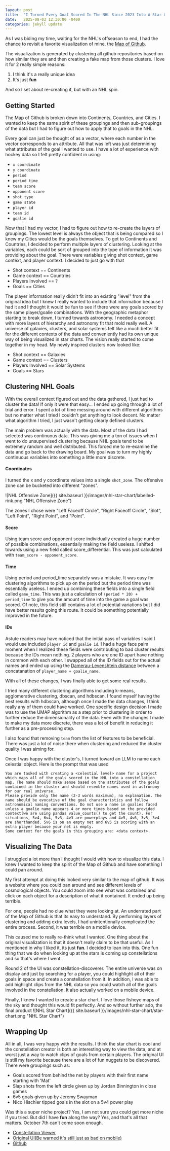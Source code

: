 ```yaml
---
layout: post
title:  "I Turned Every Goal Scored In The NHL Since 2023 Into A Star Chart"
date:   2025-08-03 12:30:00 -0400
categories: jekyll update
---
```

As I was biding my time, waiting for the NHL's offseason to end, I had the chance to revisit a favorite visualization of mine, the [Map of Github](https://anvaka.github.io/map-of-github/#2/16.58/-4.01). 

The visualization is generated by clustering all github repositories based on how similar they are and then creating a fake map from those clusters. I love it for 2 really simple reasons:
1. I think it's a really unique idea
2. It's just **fun**

And so I set about re-creating it, but with an NHL spin.

## Getting Started
The Map of Github is broken down into Continents, Countries, and Cities. I wanted to keep the same spirit of these groupings and then sub-groupings of the data but I had to figure out how to apply that to goals in the NHL. 

Every goal can just be thought of as a vector, where each number in the vector corresponds to an attribute. All that was left was just determining what attributes of the goal I wanted to use. I have a lot of experience with hockey data so I felt pretty confident in using:
- `x coordinate`
- `y coordinate`
- `period`
- `period time`
- `team score`
- `opponent score`
- `shot type`
- `game state`
- `player id`
- `team id`
- `goalie id`


Now that I had my vector, I had to figure out how to re-create the layers of groupings. The lowest level is always the object that is being compared so I knew my Cities would be the goals themselves. To get to Continents and Countries, I decided to perform multiple layers of clustering. Looking at the variables, each could be sort of grouped into the type of information it was providing about the goal. There were variables giving shot context, game context, and player context. I decided to just go with that 
- Shot context == Continents
- Game context == Countries
- Players Involved == ?
- Goals == Cities

The player information really didn't fit into an existing "level" from the original idea but I knew I really wanted to include that information because I had it and I thought it would be fun to see if there were any goals scored by the same player/goalie combinations. With the geographic metaphor starting to break down, I turned towards astronomy. I needed a concept with more layers of hierarchy and astronomy fit that mold really well. A universe of galaxies, clusters, and solar systems felt like a much better fit for the different contexts of the data and conveniently had its own unique way of being visualized in star charts. The vision really started to come together in my head. My newly inspired clusters now looked like:
- Shot context == Galaxies
- Game context == Clusters
- Players Involved == Solar Systems
- Goals == Stars

## Clustering NHL Goals
With the overall context figured out and the data gathered, I just had to cluster the data! If only it were that easy... 
I ended up going through a lot of trial and error. I spent a lot of time messing around with different algorithms but no matter what I tried I couldn't get anything to look decent. No matter what algorithm I tried, I just wasn't getting clearly defined clusters.

The main problem was actually with the data. Most of the data I had selected was continuous data. This was giving me a ton of issues when I went to do unsupervised clustering because NHL goals tend to be extremely random and well distributed. This forced me to re-examine the data and go back to the drawing board. My goal was to turn my highly continuous variables into something a little more discrete.

#### Coordinates
I turned the x and y coordinate values into a single `shot_zone`. The offensive zone can be bucketed into different "zones". 

![NHL Offensive Zone]({{ site.baseurl }}/images/nhl-star-chart/labelled-rink.png "NHL Offensive Zone")

The zones I chose were "Left Faceoff Circle", "Right Faceoff Circle", "Slot", "Left Point", "Right Point", and "Point". 

#### Score
Using team score and opponent score individually created a huge number of possible combinations, essentially making the field useless. I shifted towards using a new field called score_differential. This was just calculated with `team_score - opponent_score`.  

#### Time
Using period and period_time separately was a mistake. It was easy for clustering algorithms to pick up on the period but the period time was essentially useless. I ended up combining these fields into a single field called `game_time`. This was just a calculation of `(period * 20) + period_time` to give you the amount of time into the game a goal was scored. Of note, this field still contains a lot of potential variations but I did have better results going this route. It could be something potentially improved in the future.

#### IDs
Astute readers may have noticed that the initial pass of variables I said I would use included `player id` and `goalie id`. I had a huge face palm moment when I realized these fields were contributing to bad cluster results because the IDs mean nothing. 2 players who are one ID apart have nothing in common with each other. I swapped all of the ID fields out for the actual names and ended up using the [Damerau-Levenshtein distance](https://en.wikipedia.org/wiki/Damerau%E2%80%93Levenshtein_distance) between a concatanation of `player_name + goalie_name`. 

With all of these changes, I was finally able to get some real results.

I tried many different clustering algorithms including k-means, agglomerative clustering, dbscan, and hdbscan. I found myself having the best results with hdbscan, although once I made the data changes, I think really any of them could have worked. One specific design decision I made was to use the UMAP algorithm as a step prior to clustering in order to further reduce the dimensionality of the data. Even with the changes I made to make my data more discrete, there was a lot of benefit in reducing it further as a pre-processing step. 

I also found that removing `team` from the list of features to be beneficial. There was just a lot of noise there when clustering and reduced the cluster quality I was aiming for.

Once I was happy with the cluster's, I turned toward an LLM to name each celestial object. Here is the prompt that was used
```
You are tasked with creating a <celestial level> name for a project which maps all of the goals scored in the NHL into a constellation map. The name should make sense based on the attributes of the goals contained in the cluster and should resemble names used in astronomy for our real universe.
Please provide only the name (2-3 words maximum), no explanation. The name should be evocative of the goal characteristics and follow astronomical naming conventions. Do not use a name in goalies faced unless a goalie name appears 4 or more times based on the provided context(we are using pandas value_counts() to get the count). For situations, 5v4, 6v4, 5v3, 4v3 are powerplays and 4v5, 4v6, 3v5, 3v4 are shorthanded. 5v6 is on an empty net and 6v5 is scoring with an extra player because your net is empty.
Some context for the goals in this grouping are: <data context>.
```

## Visualizing The Data
I struggled a lot more than I thought I would with how to visualize this data. I knew I wanted to keep the spirit of the Map of Github and have something I could pan around. 

My first attempt at doing this looked very similar to the map of github. It was a website where you could pan around and see different levels of cosmological objects. You could zoom into see what was contained and click on each object for a description of what it contained. It ended up being terrible.

For one, people had no clue what they were looking at. An underrated part of the Map of Github is that its easy to understand. By performing layers of clustering and adding extra levels, I had unintentionally complicated the entire process. Second, it was terrible on a mobile device. 

This caused me to really re-think what I wanted. One thing about the original visualization is that it doesn't really claim to be that useful. As I mentioned in why I liked it, its just **fun**. I decided to lean into this. One fun thing that we do when looking up at the stars is coming up constellations and so that's where I went.

Round 2 of the UI was constellation-discoverer. The entire universe was on display and just by searching for a player, you could highlight all of their goals in space and create a constellation from it. In addition, I was able to add highlight clips from the NHL data so you could watch all of the goals involved in the constellation. It also actually worked on a mobile device.

Finally, I knew I wanted to create a star chart. I love those fisheye maps of the sky and thought this would fit perfectly. And so without further ado, the final product
![NHL Star Chart]({{ site.baseurl }}/images/nhl-star-chart/star-chart.png "NHL Star Chart")

## Wrapping Up
All in all, I was very happy with the results. I think the star chart is cool and the constellation creator is both an interesting way to view the data, and at worst just a way to watch clips of goals from certain players. The original UI is still my favorite because there are a lot of fun nuggets to be discovered. There were groupings such as:
- Goals scored from behind the net by players with their first name starting with 'Mat'
- Slap shots from the left circle given up by Jordan Binnington in close games
- 6v5 goals given up by Jeremy Swayman
- Nico Hischier tipped goals in the slot on a 5v4 power play

Was this a super niche project? Yes, I am not sure you could get more niche if you tried. But did I have **fun** along the way? Yes, and that's all that matters. October 7th can't come soon enough.

- [Constellation Viewer](https://rdesalvio.github.io/nhl-cartography/)
- [Original UI(Be warned it's still just as bad on mobile)](https://rdesalvio.github.io/nhl-cartography-free-roam/)
- [Github](https://github.com/rdesalvio/nhl-cartography)